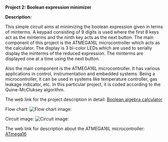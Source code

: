 __Project 2: Boolean expression minimizer__

__Description:__

This simple circuit aims at minimizing the boolean expression given in terms of minterms. 
A keypad consisting of 9 digits is used where the first 8 keys act as the minterms and the ninth key acts as the next button. 
The main component of this project is the ATMEGA16L microcontroller which acts as the calculator. 
The display is 3 bi-color LEDs which are used to serially display the minterms of the reduced expression. 
The minterms are displayed one at a time using the next button. 

Also the main component is the ATMEGA16L microcontroller. It has various applications in control, instrumentation and embedded systems. 
Being a microcontroller, it can be used in systems like temperature controller, gas leakage indicator, etc. 
In this particular project, it is coded according to the Quine-McCluksey algorithm.

The web link for the project description in detail: [Boolean algebra calculator](https://www.electronicshub.org/boolean-algebra-calculator/)

Flow chart:
![Flow chart image:](https://www.electronicshub.org/wp-content/uploads/2013/05/Boolean-Algebra-Calculator.jpg)

Circuit image:
![Circuit image:](https://www.electronicshub.org/wp-content/uploads/2013/05/Circuit-Diagram-of-Boolean-Algebra-Calculator.jpg)

The web link for description about the ATMEGA16L microcontroller: [ATmega16](http://ww1.microchip.com/downloads/en/devicedoc/doc2466.pdf)
